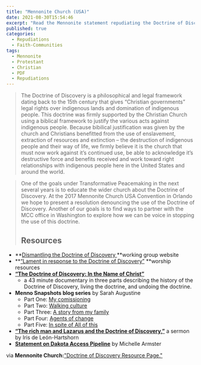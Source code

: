 ```yaml
---
title: "Mennonite Church (USA)"
date: 2021-08-30T15:54:46
excerpt: "Read the Mennonite statement repudiating the Doctrine of Discovery."
published: true
categories:
  - Repudiations
  - Faith-Communities
tags:
  - Mennonite
  - Protestant
  - Christian
  - PDF
  - Repudiations
---
```

>The Doctrine of Discovery is a philosophical and legal framework dating back to the 15th century that gives “Christian governments” legal rights over indigenous lands and domination of indigenous people.  This doctrine was firmly supported by the Christian Church using a biblical framework to justify the various acts against indigenous people.  Because bibilical justification was given by the church and Christians benefitted from the use of enslavement, extraction of resources and extinction – the destruction of indigenous people and their way of life, we firmly believe it is the church that must now work against it’s continued use, be able to acknowledge it’s destructive force and benefits received and work toward right relationships with indigenous people here in the United States and around the world.

>One of the goals under Transformative Peacemaking in the next several years is to educate the wider church about the Doctrine of Discovery. At the 2017 Mennonite Church USA Convention in Orlando we hope to present a resolution denouncing the use of the Doctrine of Discovery. Another of our goals is to find ways to partner with the MCC office in Washington to explore how we can be voice in stopping the use of this doctrine.
>
>## Resources
>
*   **[Dismantling the Doctrine of Discovery ](http://dofdmenno.org/)**working group website
*   **[“Lament in response to the Doctrine of Discovery”](http://mennoniteusa.org/news/mennonite-heritage-sunday-will-offer-lament-for-the-doctrine-of-discovery/) **worship resources
*   [**“The Doctrine of Discovery: In the Name of Christ”**  
    ](http://dofdmenno.org/movie/)
    *   a 43 minute documentary in three parts describing the history of the Doctrine of Discovery, living the doctrine, and undoing the doctrine.
*   **Menno Snapshots blog series** by Sarah Augustine
    *   Part One: [My comissioning](http://mennoniteusa.org/featured-blogs/doctrine-of-discovery-series-my-commissioning/)
    *   Part Two: [Walking culture](http://mennoniteusa.org/menno-snapshots/doctrine-of-discovery-series-walking-culture/)
    *   Part Three: [A story from my family](http://mennoniteusa.org/menno-snapshots/doctrine-of-discovery-series-a-story-from-my-family/)
    *   Part Four: [Agents of change](http://mennoniteusa.org/menno-snapshots/doctrine-of-discovery-series-agents-of-change/)
    *   Part Five: [In spite of All of this](http://mennoniteusa.org/menno-snapshots/doctrine-of-discovery-series-in-spite-of-all-this/)
*   **[“The rich man and Lazarus and the Doctrine of Discovery,”](http://mennoniteusa.org/menno-snapshots/the-rich-man-and-lazarus-and-the-doctrine-of-discovery/)** a sermon by Iris de León-Hartshorn
*   [**Statement on Dakota Access Pipeline**](http://mcc.org/stories/statement-dakota-access-pipeline) by Michelle Armster

via **Mennonite Church:**["Doctrine of Discovery Resource Page."](http://mennoniteusa.org/what-we-do/undoing-racism/doctrine-of-discovery/)
